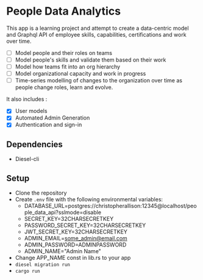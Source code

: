 # People Data Analytics

This app is a learning project and attempt to create a data-centric model and Graphql API of employee skills, capabilities, certifications and work over time.

- [ ] Model people and their roles on teams
- [ ] Model people's skills and validate them based on their work
- [ ] Model how teams fit into an org hierarchy
- [ ] Model organizational capacity and work in progress
- [ ] Time-series modelling of changes to the organization over time as people change roles, learn and evolve.

It also includes :
- [x] User models
- [x] Automated Admin Generation
- [x] Authentication and sign-in

## Dependencies
* Diesel-cli

## Setup
* Clone the repository
* Create `.env` file with the following environmental variables:
    * DATABASE_URL=postgres://christopherallison:12345@localhost/people_data_api?sslmode=disable
    * SECRET_KEY=32CHARSECRETKEY
    * PASSWORD_SECRET_KEY=32CHARSECRETKEY
    * JWT_SECRET_KEY=32CHARSECRETKEY
    * ADMIN_EMAIL=some_admin@email.com 
    * ADMIN_PASSWORD=ADMINPASSWORD
    * ADMIN_NAME="Admin Name"
* Change APP_NAME const in lib.rs to your app
* `diesel migration run`
* `cargo run`
